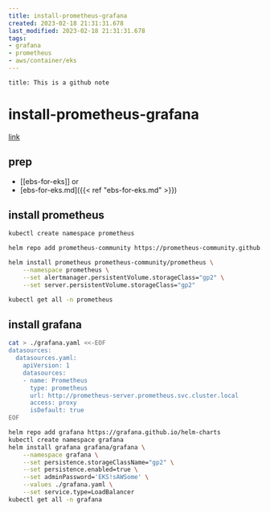 ```yaml
---
title: install-prometheus-grafana
created: 2023-02-18 21:31:31.678
last_modified: 2023-02-18 21:31:31.678
tags: 
- grafana 
- prometheus 
- aws/container/eks 
---
```


```ad-attention
title: This is a github note

```

# install-prometheus-grafana
[link](https://archive.eksworkshop.com/intermediate/240_monitoring/prereqs/) 

## prep
- [[ebs-for-eks]]  or
- [ebs-for-eks.md]({{< ref "ebs-for-eks.md" >}}) 


## install prometheus
```sh
kubectl create namespace prometheus

helm repo add prometheus-community https://prometheus-community.github.io/helm-charts

helm install prometheus prometheus-community/prometheus \
    --namespace prometheus \
    --set alertmanager.persistentVolume.storageClass="gp2" \
    --set server.persistentVolume.storageClass="gp2"

kubectl get all -n prometheus

```

## install grafana
```sh
cat > ./grafana.yaml <<-EOF
datasources:
  datasources.yaml:
    apiVersion: 1
    datasources:
    - name: Prometheus
      type: prometheus
      url: http://prometheus-server.prometheus.svc.cluster.local
      access: proxy
      isDefault: true
EOF

helm repo add grafana https://grafana.github.io/helm-charts
kubectl create namespace grafana
helm install grafana grafana/grafana \
    --namespace grafana \
    --set persistence.storageClassName="gp2" \
    --set persistence.enabled=true \
    --set adminPassword='EKS!sAWSome' \
    --values ./grafana.yaml \
    --set service.type=LoadBalancer
kubectl get all -n grafana

```





